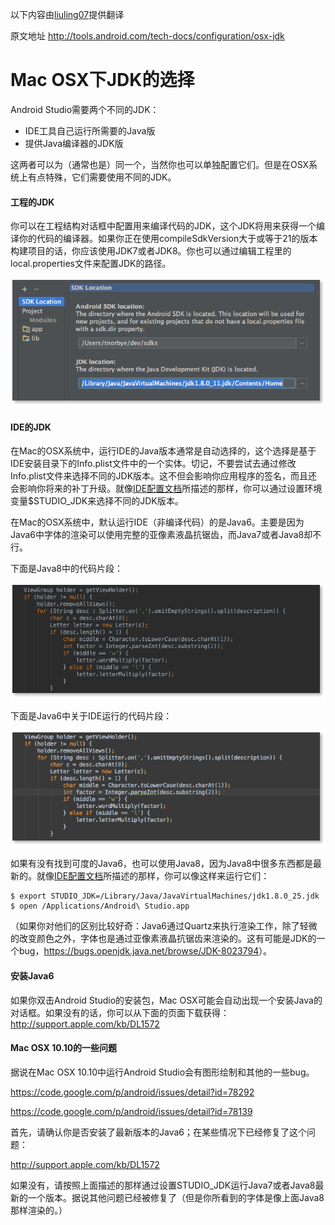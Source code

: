以下内容由[liuling07](https://github.com/liuling07)提供翻译

原文地址 <http://tools.android.com/tech-docs/configuration/osx-jdk>

# Mac OSX下JDK的选择

Android Studio需要两个不同的JDK：
* IDE工具自己运行所需要的Java版
* 提供Java编译器的JDK版

这两者可以为（通常也是）同一个，当然你也可以单独配置它们。但是在OSX系统上有点特殊，它们需要使用不同的JDK。

#### 工程的JDK

你可以在工程结构对话框中配置用来编译代码的JDK，这个JDK将用来获得一个编译你的代码的编译器。如果你正在使用compileSdkVersion大于或等于21的版本构建项目的话，你应该使用JDK7或者JDK8。你也可以通过编辑工程里的local.properties文件来配置JDK的路径。

![](/images/choose-jdk.png)

#### IDE的JDK

在Mac的OSX系统中，运行IDE的Java版本通常是自动选择的，这个选择是基于IDE安装目录下的Info.plist文件中的一个实体。切记，不要尝试去通过修改Info.plist文件来选择不同的JDK版本。这不但会影响你应用程序的签名，而且还会影响你将来的补丁升级。就像[IDE配置文档](http://tools.android.com/tech-docs/configuration)所描述的那样，你可以通过设置环境变量$STUDIO_JDK来选择不同的JDK版本。

在Mac的OSX系统中，默认运行IDE（非编译代码）的是Java6。主要是因为Java6中字体的渲染可以使用完整的亚像素液晶抗锯齿，而Java7或者Java8却不行。

下面是Java8中的代码片段：

![](/images/jdk8.png)

下面是Java6中关于IDE运行的代码片段：

![](/images/jdk6.png)

如果有没有找到可度的Java6，也可以使用Java8，因为Java8中很多东西都是最新的。就像[IDE配置文档](http://tools.android.com/tech-docs/configuration)所描述的那样，你可以像这样来运行它们：

```
$ export STUDIO_JDK=/Library/Java/JavaVirtualMachines/jdk1.8.0_25.jdk
$ open /Applications/Android\ Studio.app
```

（如果你对他们的区别比较好奇：Java6通过Quartz来执行渲染工作，除了轻微的改变颜色之外，字体也是通过亚像素液晶抗锯齿来渲染的。这有可能是JDK的一个bug，<https://bugs.openjdk.java.net/browse/JDK-8023794>）。

#### 安装Java6

如果你双击Android Studio的安装包，Mac OSX可能会自动出现一个安装Java的对话框。如果没有的话，你可以从下面的页面下载获得：<http://support.apple.com/kb/DL1572>

#### Mac OSX 10.10的一些问题

据说在Mac OSX 10.10中运行Android Studio会有图形绘制和其他的一些bug。

<https://code.google.com/p/android/issues/detail?id=78292> 

<https://code.google.com/p/android/issues/detail?id=78139>

首先，请确认你是否安装了最新版本的Java6；在某些情况下已经修复了这个问题：

<http://support.apple.com/kb/DL1572>

如果没有，请按照上面描述的那样通过设置STUDIO_JDK运行Java7或者Java8最新的一个版本。据说其他问题已经被修复了（但是你所看到的字体是像上面Java8那样渲染的。）
